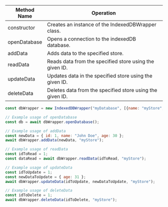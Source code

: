 | Method Name  | Operation                                                 |
| ------------ | --------------------------------------------------------- |
| constructor  | Creates an instance of the IndexedDBWrapper class.        |
| openDatabase | Opens a connection to the indexedDB database.             |
| addData      | Adds data to the specified store.                         |
| readData     | Reads data from the specified store using the given ID.   |
| updateData   | Updates data in the specified store using the given ID.   |
| deleteData   | Deletes data from the specified store using the given ID. |

```js
const dbWrapper = new IndexedDBWrapper("myDatabase", [{name: "myStore", key: "id"}]);
```

```js
// Example usage of openDatabase
const db = await dbWrapper.openDatabase();
```

```js
// Example usage of addData
const newData = { id: 1, name: "John Doe", age: 30 };
await dbWrapper.addData(newData, "myStore");
```

```js
// Example usage of readData
const idToRead = 1;
const dataRead = await dbWrapper.readData(idToRead, "myStore");
```

```js
// Example usage of updateData
const idToUpdate = 1;
const newDataToUpdate = { age: 31 };
await dbWrapper.updateData(idToUpdate, newDataToUpdate, "myStore");
```

```js
// Example usage of deleteData
const idToDelete = 1;
await dbWrapper.deleteData(idToDelete, "myStore");
```
